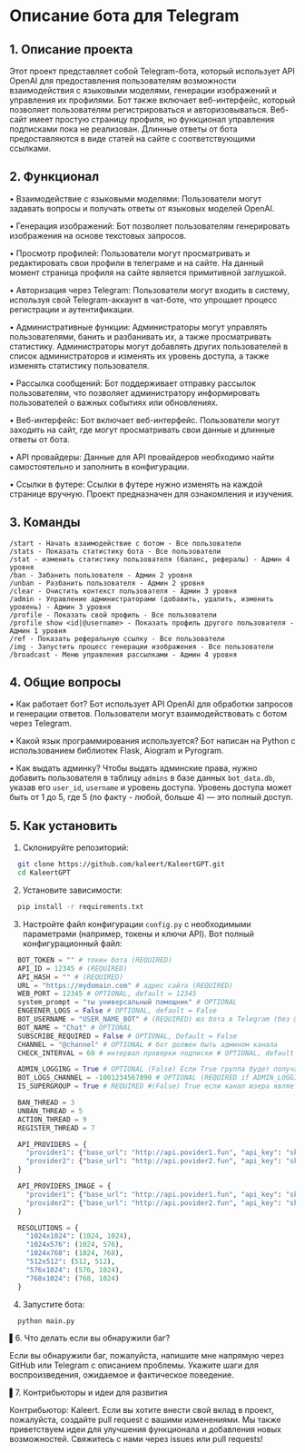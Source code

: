 # Описание бота для Telegram

## 1. Описание проекта

Этот проект представляет собой Telegram-бота, который использует API OpenAI для предоставления пользователям возможности взаимодействия с языковыми моделями, генерации изображений и управления их профилями. Бот также включает веб-интерфейс, который позволяет пользователям регистрироваться и авторизовываться. Веб-сайт имеет простую страницу профиля, но функционал управления подписками пока не реализован. Длинные ответы от бота предоставляются в виде статей на сайте с соответствующими ссылками.

## 2. Функционал

•   Взаимодействие с языковыми моделями: Пользователи могут задавать вопросы и получать ответы от языковых моделей OpenAI.

•   Генерация изображений: Бот позволяет пользователям генерировать изображения на основе текстовых запросов.

•   Просмотр профилей: Пользователи могут просматривать и редактировать свои профили в телеграме и на сайте. На данный момент страница профиля на сайте является примитивной заглушкой.

•   Авторизация через Telegram: Пользователи могут входить в систему, используя свой Telegram-аккаунт в чат-боте, что упрощает процесс регистрации и аутентификации.

•   Административные функции: Администраторы могут управлять пользователями, банить и разбанивать их, а также просматривать статистику. Администраторы могут добавлять других пользователей в список администраторов и изменять их уровень доступа, а также изменять статистику пользователя.

•   Рассылка сообщений: Бот поддерживает отправку рассылок пользователям, что позволяет администратору информировать пользователей о важных событиях или обновлениях.

•   Веб-интерфейс: Бот включает веб-интерфейс. Пользователи могут заходить на сайт, где могут просматривать свои данные и длинные ответы от бота.

•   API провайдеры: Данные для API провайдеров необходимо найти самостоятельно и заполнить в конфигурации.

•   Ссылки в футере: Ссылки в футере нужно изменять на каждой странице вручную. Проект предназначен для ознакомления и изучения.


## 3. Команды
```
/start - Начать взаимодействие с ботом - Все пользователи
/stats - Показать статистику бота - Все пользователи
/stat - изменить статистику пользователя (баланс, рефералы) - Админ 4 уровня
/ban - Забанить пользователя - Админ 2 уровня
/unban - Разбанить пользователя - Админ 2 уровня
/clear - Очистить контекст пользователя - Админ 3 уровня
/admin - Управление администраторами (добавить, удалить, изменить уровень) - Админ 3 уровня
/profile - Показать свой профиль - Все пользователи
/profile show <id|@username> - Показать профиль другого пользователя - Админ 1 уровня
/ref - Показать реферальную ссылку - Все пользователи
/img - Запустить процесс генерации изображения - Все пользователи
/broadcast - Меню управления рассылками - Админ 4 уровня
```

## 4. Общие вопросы

•   Как работает бот? Бот использует API OpenAI для обработки запросов и генерации ответов. Пользователи могут взаимодействовать с ботом через Telegram.

•   Какой язык программирования используется? Бот написан на Python с использованием библиотек Flask, Aiogram и Pyrogram.

•   Как выдать админку? Чтобы выдать админские права, нужно добавить пользователя в таблицу `admins` в базе данных `bot_data.db`, указав его `user_id`, `username` и уровень доступа. Уровень доступа может быть от 1 до 5, где 5 (по факту - любой, больше 4) — это полный доступ.


## 5. Как установить

1.  Склонируйте репозиторий:
```bash
  git clone https://github.com/kaleert/KaleertGPT.git
  cd KaleertGPT
```

2. Установите зависимости:

  
```bash
  pip install -r requirements.txt
```

3. Настройте файл конфигурации `config.py` с необходимыми параметрами (например, токены и ключи API). Вот полный конфигурационный файл:

  
```python
  BOT_TOKEN = "" # токен бота (REQUIRED)
  API_ID = 12345 # (REQUIRED)
  API_HASH = "" # (REQUIRED)
  URL = "https://mydomain.com" # адрес сайта (REQUIRED)
  WEB_PORT = 12345 # OPTIONAL, default = 12345
  system_prompt = "ты универсальный помощник" # OPTIONAL
  ENGEENER_LOGS = False # OPTIONAL, default = False
  BOT_USERNAME = "USER_NAME_BOT" # (REQUIRED) юз бота в Telegram (без @)
  BOT_NAME = "Chat" # OPTIONAL
  SUBSCRIBE_REQUIRED = False # OPTIONAL, Default = False
  CHANNEL = "@channel" # OPTIONAL # бот должен быть админом канала
  CHECK_INTERVAL = 60 # интервал проверки подписки # OPTIONAL, default = 60

  ADMIN_LOGGING = True # OPTIONAL (False) Если True группа будет получать логи от бота
  BOT_LOGS_CHANNEL = -1001234567890 # OPTIONAL (REQUIRED if ADMIN_LOGGING = True)
  IS_SUPERGROUP = True # REQUIRED #(False) True если канал юзера является суппергруппой, False если канал юзера является обычной группой или каналом

  BAN_THREAD = 3
  UNBAN_THREAD = 5
  ACTION_THREAD = 9
  REGISTER_THREAD = 7

  API_PROVIDERS = {
    "provider1": {"base_url": "http://api.povider1.fun", "api_key": "sk-...", "models": ["gpt-4o-mini", "deepseek-v3"], "proxy": None},
    "provider2": {"base_url": "http://api.povider2.fun", "api_key": "sk-...", "models": ["gpt-4", "gpt-3.5-turbo", "gpt-4o", "gpt-4o-mini"], "proxy": "http://your_proxy_address:port"}
  }

  API_PROVIDERS_IMAGE = {
    "provider1": {"base_url": "http://api.povider1.fun", "api_key": "sk-...", "img_models": ["flux-dev", "flux-schnell", "sdxl-turbo", "poli"]},
    "provider2": {"base_url": "http://api.povider2.fun", "api_key": "sk-...", "img_models": ["flux"]}
  }

  RESOLUTIONS = {
    "1024x1024": (1024, 1024),
    "1024x576": (1024, 576),
    "1024x768": (1024, 768),
    "512x512": (512, 512),
    "576x1024": (576, 1024),
    "768x1024": (768, 1024)
  }
```

4. Запустите бота:

  
```bash
  python main.py
```

▌6. Что делать если вы обнаружили баг?

Если вы обнаружили баг, пожалуйста, напишите мне напрямую через GitHub или Telegram с описанием проблемы. Укажите шаги для воспроизведения, ожидаемое и фактическое поведение.

▌7. Контрибьюторы и идеи для развития

Контрибьютор: Kaleert. Если вы хотите внести свой вклад в проект, пожалуйста, создайте pull request с вашими изменениями. Мы также приветствуем идеи для улучшения функционала и добавления новых возможностей. Свяжитесь с нами через issues или pull requests!
